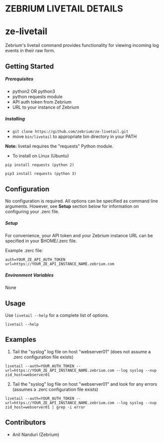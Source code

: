 # ZEBRIUM LIVETAIL DETAILS
# ze-livetail
Zebrium's livetail command provides functionality for viewing incoming log events in their raw form.
## Getting Started
##### Prerequisites
* python2 OR python3
* python requests module
* API auth token from Zebrium
* URL to your instance of Zebrium
##### Installing
* `git clone https://github.com/zebrium/ze-livetail.git`
* move `bin/livetail` to appropriate bin directory in your PATH

**Note:** livetail requires the "requests" Python module.
* To install on Linux (Ubuntu)
```
pip install requests (python 2)
```
```
pip3 install requests (python 3)
```
## Configuration
No configuration is required. All options can be specified as command line arguments. However, see **Setup** section below for information on configuring your .zerc file.
##### Setup
For convenience, your API token and your Zebrium instance URL can be specified in your $HOME/.zerc file.

Example .zerc file:
```
auth=YOUR_ZE_API_AUTH_TOKEN
url=https://YOUR_ZE_API_INSTANCE_NAME.zebrium.com
```
##### Environment Variables
None
## Usage
Use `livetail --help` for a complete list of options.
```
livetail --help
```
## Examples
1. Tail the "syslog" log file on host "webserver01"  (does not assume a .zerc configuration file exists)
```
livetail --auth=YOUR_AUTH_TOKEN --url=https://YOUR_ZE_API_INSTANCE_NAME.zebrium.com --log syslog --nvp zid_host=webserver01
```
2. Tail the "syslog" log file on host "webserver01" and look for any errors (assumes a .zerc configuration file exists)
```
livetail --auth=YOUR_AUTH_TOKEN --url=https://YOUR_ZE_API_INSTANCE_NAME.zebrium.com --log syslog --nvp zid_host=webserver01 | grep -i error
```
## Contributors
* Anil Nanduri (Zebrium)
